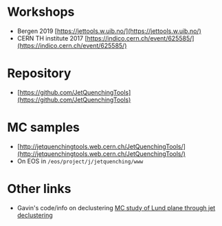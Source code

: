 # Workshops

- Bergen 2019 [https://jettools.w.uib.no/](https://jettools.w.uib.no/)
- CERN TH institute 2017 [https://indico.cern.ch/event/625585/](https://indico.cern.ch/event/625585/)

# Repository

- [https://github.com/JetQuenchingTools](https://github.com/JetQuenchingTools)

# MC samples

- [http://jetquenchingtools.web.cern.ch/JetQuenchingTools/](http://jetquenchingtools.web.cern.ch/JetQuenchingTools/)
- On EOS in `/eos/project/j/jetquenching/www`

# Other links

- Gavin's code/info on declustering [MC study of Lund plane through jet declustering](https://gitlab.cern.ch/gsalam/2017-lund-from-MC)

